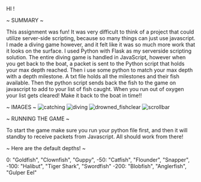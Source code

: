 HI !

~ SUMMARY ~

This assignment was fun! It was very difficult to think of a project that could utilize server-side scripting, because so many things can just use javascript. I made a diving game however, and it felt like it was so much more work that it looks on the surface. I used Python with Flask as my serverside scripting solution. The entire diving game is handled in JavaScript, however when you get back to the boat, a packet is sent to the Python script that holds your max depth reached. Then i use some python to match your max depth with a depth milestone. A txt file holds all the milestones and their fish available. Then the python script sends back the fish to the game on javascript to add to your list of fish caught. When you run out of oxygen your list gets cleared! Make it back to the boat in time!!

~ IMAGES ~
![catching](https://github.com/otis425/OB-CS290/assets/71042122/6224d4ff-acd3-42ed-b569-e60c0184c70e)
![diving](https://github.com/otis425/OB-CS290/assets/71042122/bdac5988-c2c9-4a72-9e86-6af5e0d1af8b)
![drowned_fishclear](https://github.com/otis425/OB-CS290/assets/71042122/f314a048-c269-461d-a3f7-066ad3d955ca)
![scrollbar](https://github.com/otis425/OB-CS290/assets/71042122/1723dbad-cb40-4779-8740-b604f449388a)

~ RUNNING THE GAME ~

To start the game make sure you run your python file first, and then it will standby to receive packets from Javascript. All should work from there!

~ Here are the default depths! ~

0: "Goldfish", "Clownfish", "Guppy",
-50: "Catfish", "Flounder", "Snapper",
-100: "Halibut", "Tiger Shark", "Swordfish"
-200: "Blobfish", "Anglerfish", "Gulper Eel"
